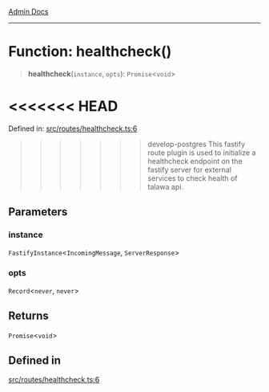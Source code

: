[Admin Docs](/)

***

# Function: healthcheck()

> **healthcheck**(`instance`, `opts`): `Promise`\<`void`\>

<<<<<<< HEAD
=======
Defined in: [src/routes/healthcheck.ts:6](https://github.com/PalisadoesFoundation/talawa-api/blob/37e2d6abe1cabaa02f97a3c6c418b81e8fcb5a13/src/routes/healthcheck.ts#L6)

>>>>>>> develop-postgres
This fastify route plugin is used to initialize a healthcheck endpoint on the fastify server for external services to check health of talawa api.

## Parameters

### instance

`FastifyInstance`\<`IncomingMessage`, `ServerResponse`\>

### opts

`Record`\<`never`, `never`\>

## Returns

`Promise`\<`void`\>

## Defined in

[src/routes/healthcheck.ts:6](https://github.com/NishantSinghhhhh/talawa-api/blob/ff0f1d6ae21d3428519b64e42fe3bfdff573cb6e/src/routes/healthcheck.ts#L6)
